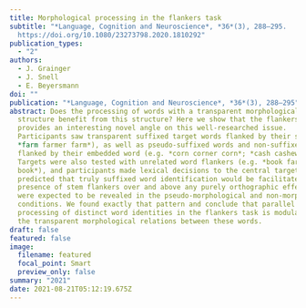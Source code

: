 ```yaml
---
title: Morphological processing in the flankers task
subtitle: "*Language, Cognition and Neuroscience*, *36*(3), 288–295.
  https://doi.org/10.1080/23273798.2020.1810292"
publication_types:
  - "2"
authors:
  - J. Grainger
  - J. Snell
  - E. Beyersmann
doi: ""
publication: "*Language, Cognition and Neuroscience*, *36*(3), 288–295"
abstract: Does the processing of words with a transparent morphological
  structure benefit from this structure? Here we show that the flankers task
  provides an interesting novel angle on this well-researched issue.
  Participants saw transparent suffixed target words flanked by their stem (e.g.
  *farm farmer farm*), as well as pseudo-suffixed words and non-suffixed words
  flanked by their embedded word (e.g. *corn corner corn*; *cash cashew cash*).
  Targets were also tested with unrelated word flankers (e.g. *book farmer
  book*), and participants made lexical decisions to the central targets. We
  predicted that truly suffixed word identification would be facilitated by the
  presence of stem flankers over and above any purely orthographic effects that
  were expected to be revealed in the pseudo-morphological and non-morphological
  conditions. We found exactly that pattern and conclude that parallel
  processing of distinct word identities in the flankers task is modulated by
  the transparent morphological relations between these words.
draft: false
featured: false
image:
  filename: featured
  focal_point: Smart
  preview_only: false
summary: "2021"
date: 2021-08-21T05:12:19.675Z
---
```

